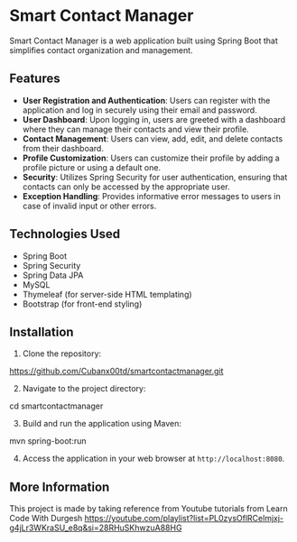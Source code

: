 # Smart Contact Manager

Smart Contact Manager is a web application built using Spring Boot that simplifies contact organization and management.

## Features

- **User Registration and Authentication**: Users can register with the application and log in securely using their email and password.
- **User Dashboard**: Upon logging in, users are greeted with a dashboard where they can manage their contacts and view their profile.
- **Contact Management**: Users can view, add, edit, and delete contacts from their dashboard.
- **Profile Customization**: Users can customize their profile by adding a profile picture or using a default one.
- **Security**: Utilizes Spring Security for user authentication, ensuring that contacts can only be accessed by the appropriate user.
- **Exception Handling**: Provides informative error messages to users in case of invalid input or other errors.


## Technologies Used

- Spring Boot
- Spring Security
- Spring Data JPA
- MySQL
- Thymeleaf (for server-side HTML templating)
- Bootstrap (for front-end styling)

## Installation

1. Clone the repository:

https://github.com/Cubanx00td/smartcontactmanager.git


2. Navigate to the project directory:

cd smartcontactmanager


3. Build and run the application using Maven:

mvn spring-boot:run


4. Access the application in your web browser at `http://localhost:8080`.

## More Information

This project is made by taking reference from Youtube tutorials from Learn Code With Durgesh
https://youtube.com/playlist?list=PL0zysOflRCelmjxj-g4jLr3WKraSU_e8q&si=28RHuSKhwzuA88HG

